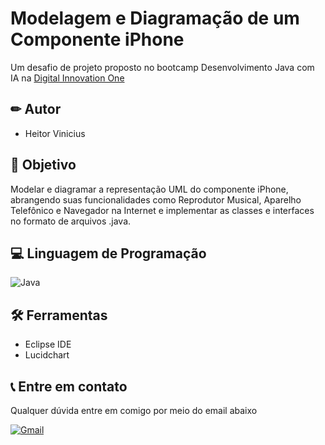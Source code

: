 
# Modelagem e Diagramação de um Componente iPhone

Um desafio de projeto proposto no bootcamp Desenvolvimento Java com IA na [Digital Innovation One](https://web.dio.me/home)

## ✏ Autor

- Heitor Vinicius

## 📌 Objetivo

Modelar e diagramar a representação UML do componente iPhone, abrangendo suas funcionalidades como Reprodutor Musical, Aparelho Telefônico e Navegador na Internet e implementar as classes e interfaces no formato de arquivos .java.

## 💻 Linguagem de Programação

![Java](https://img.shields.io/badge/java-%23ED8B00.svg?style=for-the-badge&logo=openjdk&logoColor=white)

## 🛠 Ferramentas

- Eclipse IDE
- Lucidchart

## 📞 Entre em contato

Qualquer dúvida entre em comigo por meio do email abaixo

[![Gmail](https://img.shields.io/badge/Gmail-333333?style=for-the-badge&logo=gmail&logoColor=red)](mailto:hv.costalm22@gmail.com)
